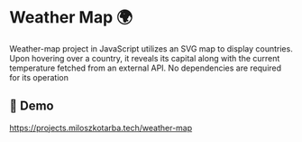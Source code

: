 # Weather Map  🌍	

Weather-map project in JavaScript utilizes an SVG map to display countries. Upon hovering over a country, it reveals its capital along with the current temperature fetched from an external API. No dependencies are required for its operation




## 🔗 Demo

https://projects.miloszkotarba.tech/weather-map


